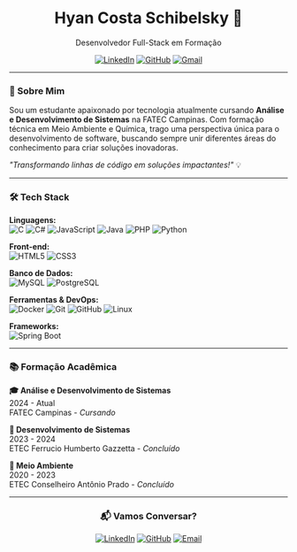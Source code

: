 <div align="center">

# Hyan Costa Schibelsky 👋  
Desenvolvedor Full-Stack em Formação

[![LinkedIn](https://img.shields.io/badge/LinkedIn-0077B5?style=for-the-badge&logo=linkedin&logoColor=white)](https://www.linkedin.com/in/hyan-schibelsky-595058316/)
[![GitHub](https://img.shields.io/badge/GitHub-181717?style=for-the-badge&logo=github&logoColor=white)](https://github.com/Izbo43)
[![Gmail](https://img.shields.io/badge/Gmail-D14836?style=for-the-badge&logo=gmail&logoColor=white)](mailto:hyanbelsky@gmail.com)

</div>

---

### 🌟 Sobre Mim  
Sou um estudante apaixonado por tecnologia atualmente cursando **Análise e Desenvolvimento de Sistemas** na FATEC Campinas. Com formação técnica em Meio Ambiente e Química, trago uma perspectiva única para o desenvolvimento de software, buscando sempre unir diferentes áreas do conhecimento para criar soluções inovadoras.

*"Transformando linhas de código em soluções impactantes!"* 💡

---

### 🛠️ Tech Stack

**Linguagens:**  
![C](https://img.shields.io/badge/-C-A8B9CC?style=for-the-badge&logo=c&logoColor=white)
![C#](https://img.shields.io/badge/-C%23-239120?style=for-the-badge&logo=csharp&logoColor=white)
![JavaScript](https://img.shields.io/badge/-JavaScript-F7DF1E?style=for-the-badge&logo=javascript&logoColor=black)
![Java](https://img.shields.io/badge/-Java-007396?style=for-the-badge&logo=java&logoColor=white)
![PHP](https://img.shields.io/badge/-PHP-777BB4?style=for-the-badge&logo=php&logoColor=white)
![Python](https://img.shields.io/badge/-Python-3776AB?style=for-the-badge&logo=python&logoColor=white)

**Front-end:**  
![HTML5](https://img.shields.io/badge/-HTML5-E34F26?style=for-the-badge&logo=html5&logoColor=white)
![CSS3](https://img.shields.io/badge/-CSS3-1572B6?style=for-the-badge&logo=css3&logoColor=white)

**Banco de Dados:**  
![MySQL](https://img.shields.io/badge/-MySQL-4479A1?style=for-the-badge&logo=mysql&logoColor=white)
![PostgreSQL](https://img.shields.io/badge/-PostgreSQL-336791?style=for-the-badge&logo=postgresql&logoColor=white)

**Ferramentas & DevOps:**  
![Docker](https://img.shields.io/badge/-Docker-2496ED?style=for-the-badge&logo=docker&logoColor=white)
![Git](https://img.shields.io/badge/-Git-F05032?style=for-the-badge&logo=git&logoColor=white)
![GitHub](https://img.shields.io/badge/-GitHub-181717?style=for-the-badge&logo=github&logoColor=white)
![Linux](https://img.shields.io/badge/-Linux-FCC624?style=for-the-badge&logo=linux&logoColor=black)

**Frameworks:**  
![Spring Boot](https://img.shields.io/badge/-Spring%20Boot-6DB33F?style=for-the-badge&logo=springboot&logoColor=white)

---

### 📚 Formação Acadêmica

**🎓 Análise e Desenvolvimento de Sistemas**  
2024 - Atual  
FATEC Campinas - *Cursando*

**📘 Desenvolvimento de Sistemas**  
2023 - 2024  
ETEC Ferrucio Humberto Gazzetta - *Concluído*

**🌱 Meio Ambiente**  
2020 - 2023  
ETEC Conselheiro Antônio Prado - *Concluído*

---

<div align="center">

### 📬 Vamos Conversar?

[![LinkedIn](https://img.shields.io/badge/LinkedIn-0077B5?style=flat&logo=linkedin&logoColor=white)](https://www.linkedin.com/in/hyan-schibelsky-595058316/)
[![GitHub](https://img.shields.io/badge/GitHub-181717?style=flat&logo=github&logoColor=white)](https://github.com/Izbo43)
[![Email](https://img.shields.io/badge/Email-D14836?style=flat&logo=gmail&logoColor=white)](mailto:hyanbelsky@gmail.com)

</div>
